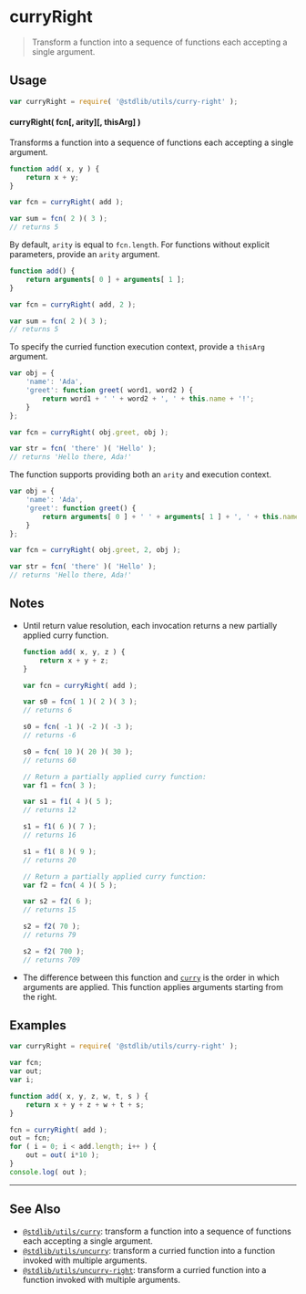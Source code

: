 <!--

@license Apache-2.0

Copyright (c) 2018 The Stdlib Authors.

Licensed under the Apache License, Version 2.0 (the "License");
you may not use this file except in compliance with the License.
You may obtain a copy of the License at

   http://www.apache.org/licenses/LICENSE-2.0

Unless required by applicable law or agreed to in writing, software
distributed under the License is distributed on an "AS IS" BASIS,
WITHOUT WARRANTIES OR CONDITIONS OF ANY KIND, either express or implied.
See the License for the specific language governing permissions and
limitations under the License.

-->

# curryRight

> Transform a function into a sequence of functions each accepting a single argument.

<!-- Section to include introductory text. Make sure to keep an empty line after the intro `section` element and another before the `/section` close. -->

<section class="intro">

</section>

<!-- /.intro -->

<!-- Package usage documentation. -->

<section class="usage">

## Usage

```javascript
var curryRight = require( '@stdlib/utils/curry-right' );
```

#### curryRight( fcn\[, arity]\[, thisArg] )

Transforms a function into a sequence of functions each accepting a single argument.

```javascript
function add( x, y ) {
    return x + y;
}

var fcn = curryRight( add );

var sum = fcn( 2 )( 3 );
// returns 5
```

By default, `arity` is equal to `fcn.length`. For functions without explicit parameters, provide an `arity` argument.

```javascript
function add() {
    return arguments[ 0 ] + arguments[ 1 ];
}

var fcn = curryRight( add, 2 );

var sum = fcn( 2 )( 3 );
// returns 5
```

To specify the curried function execution context, provide a `thisArg` argument.

<!-- eslint-disable no-restricted-syntax -->

```javascript
var obj = {
    'name': 'Ada',
    'greet': function greet( word1, word2 ) {
        return word1 + ' ' + word2 + ', ' + this.name + '!';
    }
};

var fcn = curryRight( obj.greet, obj );

var str = fcn( 'there' )( 'Hello' );
// returns 'Hello there, Ada!'
```

The function supports providing both an `arity` and execution context.

<!-- eslint-disable no-restricted-syntax -->

```javascript
var obj = {
    'name': 'Ada',
    'greet': function greet() {
        return arguments[ 0 ] + ' ' + arguments[ 1 ] + ', ' + this.name + '!';
    }
};

var fcn = curryRight( obj.greet, 2, obj );

var str = fcn( 'there' )( 'Hello' );
// returns 'Hello there, Ada!'
```

</section>

<!-- /.usage -->

<!-- Package usage notes. Make sure to keep an empty line after the `section` element and another before the `/section` close. -->

<section class="notes">

## Notes

-   Until return value resolution, each invocation returns a new partially applied curry function.

    ```javascript
    function add( x, y, z ) {
        return x + y + z;
    }

    var fcn = curryRight( add );

    var s0 = fcn( 1 )( 2 )( 3 );
    // returns 6

    s0 = fcn( -1 )( -2 )( -3 );
    // returns -6

    s0 = fcn( 10 )( 20 )( 30 );
    // returns 60

    // Return a partially applied curry function:
    var f1 = fcn( 3 );

    var s1 = f1( 4 )( 5 );
    // returns 12

    s1 = f1( 6 )( 7 );
    // returns 16

    s1 = f1( 8 )( 9 );
    // returns 20

    // Return a partially applied curry function:
    var f2 = fcn( 4 )( 5 );

    var s2 = f2( 6 );
    // returns 15

    s2 = f2( 70 );
    // returns 79

    s2 = f2( 700 );
    // returns 709
    ```

-   The difference between this function and [`curry`][@stdlib/utils/curry] is the order in which arguments are applied. This function applies arguments starting from the right.

</section>

<!-- /.notes -->

<!-- Package usage examples. -->

<section class="examples">

## Examples

<!-- eslint no-undef: "error" -->

```javascript
var curryRight = require( '@stdlib/utils/curry-right' );

var fcn;
var out;
var i;

function add( x, y, z, w, t, s ) {
    return x + y + z + w + t + s;
}

fcn = curryRight( add );
out = fcn;
for ( i = 0; i < add.length; i++ ) {
    out = out( i*10 );
}
console.log( out );
```

</section>

<!-- /.examples -->

<!-- Section to include cited references. If references are included, add a horizontal rule *before* the section. Make sure to keep an empty line after the `section` element and another before the `/section` close. -->

<section class="references">

</section>

<!-- /.references -->

<!-- Section for related `stdlib` packages. Do not manually edit this section, as it is automatically populated. -->

<section class="related">

* * *

## See Also

-   [`@stdlib/utils/curry`][@stdlib/utils/curry]: transform a function into a sequence of functions each accepting a single argument.
-   [`@stdlib/utils/uncurry`][@stdlib/utils/uncurry]: transform a curried function into a function invoked with multiple arguments.
-   [`@stdlib/utils/uncurry-right`][@stdlib/utils/uncurry-right]: transform a curried function into a function invoked with multiple arguments.

</section>

<!-- /.related -->

<!-- Section for all links. Make sure to keep an empty line after the `section` element and another before the `/section` close. -->

<section class="links">

<!-- <related-links> -->

[@stdlib/utils/curry]: https://github.com/stdlib-js/stdlib/tree/develop/lib/node_modules/%40stdlib/utils/curry

[@stdlib/utils/uncurry]: https://github.com/stdlib-js/stdlib/tree/develop/lib/node_modules/%40stdlib/utils/uncurry

[@stdlib/utils/uncurry-right]: https://github.com/stdlib-js/stdlib/tree/develop/lib/node_modules/%40stdlib/utils/uncurry-right

<!-- </related-links> -->

</section>

<!-- /.links -->
